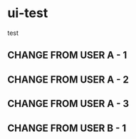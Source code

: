 # ui-test

test

## CHANGE FROM USER A - 1

## CHANGE FROM USER A - 2

## CHANGE FROM USER A - 3

## CHANGE FROM USER B - 1
